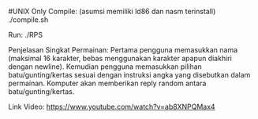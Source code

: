 #UNIX Only
Compile: (asumsi memiliki ld86 dan nasm terinstall)
./compile.sh

Run:
./RPS

Penjelasan Singkat Permainan:
Pertama pengguna memasukkan nama (maksimal 16 karakter, bebas menggunakan karakter apapun diakhiri dengan newline). Kemudian pengguna memasukkan pilihan batu/gunting/kertas sesuai dengan instruksi angka yang disebutkan dalam permainan. Komputer akan memberikan reply random antara batu/gunting/kertas.

Link Video: https://www.youtube.com/watch?v=ab8XNPQMax4